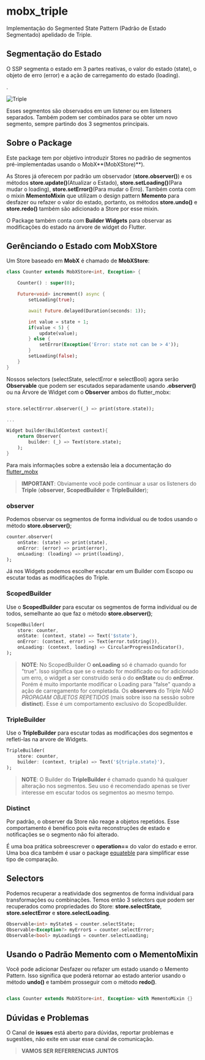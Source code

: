 # mobx_triple

Implementação do Segmented State Pattern (Padrão de Estado Segmentado) apelidado de Triple.


## Segmentação do Estado

O SSP segmenta o estado em 3 partes reativas, o valor do estado (state), o objeto de erro (error) e a ação de carregamento do estado (loading).

.

![Triple](https://github.com/Flutterando/triple_pattern/raw/master/schema.png)

Esses segmentos são observados em um listener ou em listeners separados. Também podem ser combinados para se obter um novo segmento, sempre partindo dos 3 segmentos principais.

## Sobre o Package

Este package tem por objetivo introduzir Stores no padrão de segmentos pré-implementadas usando o MobX**(MobXStore)**).

As Stores já oferecem por padrão um observador (**store.observer()**) e os métodos **store.update()**(Atualizar o Estado), **store.setLoading()**(Para mudar o loading), **store.setError()**(Para mudar o Erro).
Também conta com o mixin **MementoMixin** que utilizam o design pattern **Memento** para desfazer ou refazer o valor do estado, portanto, os métodos **store.undo()** e **store.redo()** também são adicionado a Store por esse mixin.

O Package também conta com **Builder Widgets** para observar as modificações do estado na árvore de widget do Flutter.

## Gerênciando o Estado com MobXStore

Um Store baseado em **MobX** é chamado de **MobXStore**:

```dart
class Counter extends MobXStore<int, Exception> {

    Counter() : super(0);

    Future<void> increment() async {
        setLoading(true);

        await Future.delayed(Duration(seconds: 1));

        int value = state + 1;
        if(value < 5) {
            update(value);
        } else {
            setError(Exception('Error: state not can be > 4'));
        }
        setLoading(false);
    }
}
```

Nossos selectors (selectState, selectError e selectBool) agora serão **Observable** que podem ser escutados separadamente usando **.observer()** ou na Árvore de Widget com o **Observer** ambos do flutter_mobx:

```dart

store.selectError.observer((_) => print(store.state));

...

Widget builder(BuildContext context){
    return Observer(
        builder: (_) => Text(store.state);
    );
}

```

Para mais informações sobre a extensão leia a documentação do [flutter_mobx](https://pub.dev/packages/flutter_mobx)

> **IMPORTANT**: Obviamente você pode continuar a usar os listeners do **Triple** (**observer**, **ScopedBuilder** e **TripleBuilder**);


### observer

Podemos observar os segmentos de forma individual ou de todos usando o método **store.observer()**;

```dart
counter.observer(
    onState: (state) => print(state),
    onError: (error) => print(error),
    onLoading: (loading) => print(loading),
);
```
Já nos Widgets podemos escolher escutar em um Builder com Escopo ou escutar todas as modificações do Triple.

### ScopedBuilder

Use o **ScopedBuilder** para escutar os segmentos de forma individual ou de todos, semelhante ao que faz o método **store.observer()**;

```dart
ScopedBuilder(
    store: counter,
    onState: (context, state) => Text('$state'),
    onError: (context, error) => Text(error.toString()),
    onLoading: (context, loading) => CircularProgressIndicator(),
);
```

> **NOTE**: No ScopedBuilder O **onLoading** só é chamado quando for "true". Isso significa que se o estado for modificado ou for adicionado um erro, o widget a ser construido será o do **onState** ou do **onError**. Porém é muito importante modificar o Loading para "false" quando a ação de carregamento for completada. Os **observers** do Triple *NÃO PROPAGAM OBJETOS REPETIDOS* (mais sobre isso na sessão sobre **distinct**). Esse é um comportamento exclusivo do ScopedBuilder.

### TripleBuilder

Use o **TripleBuilder** para escutar todas as modificações dos segmentos e refleti-las na arvore de Widgets.

```dart
TripleBuilder(
    store: counter,
    builder: (context, triple) => Text('${triple.state}'),
);
```

> **NOTE**: O Builder do **TripleBuilder** é chamado quando há qualquer alteração nos segmentos. Seu uso é recomendado apenas se tiver interesse em escutar todos os segmentos ao mesmo tempo.

### Distinct

Por padrão, o observer da Store não reage a objetos repetidos. Esse comportamento é benéfico pois evita reconstruções de estado e notificações se o segmento não foi alterado.

É uma boa prática sobreescrever o **operation==** do valor do estado e error. Uma boa dica também é usar o package [equateble](https://pub.dev/packages/equatable) para simplificar esse tipo de comparação.

## Selectors

Podemos recuperar a reatividade dos segmentos de forma individual para transformações ou combinações. Temos então 3 selectors que podem ser recuperados como propriedades do Store: **store.selectState**, **store.selectError** e **store.selectLoading**.

```dart
Observable<int> myState$ = counter.selectState;
Observable<Exception?> myError$ = counter.selectError;
Observable<bool> myLoading$ = counter.selectLoading;

```

## Usando o Padrão Memento com o MementoMixin

Você pode adicionar Desfazer ou refazer um estado usando o Memento Pattern. Isso significa que poderá retornar ao estado anterior usando o método **undo()** e também prosseguir com o método **redo()**.

```dart

class Counter extends MobXStore<int, Exception> with MementoMixin {}

```

## Dúvidas e Problemas

O Canal de **issues** está aberto para dúvidas, reportar problemas e sugestões, não exite em usar esse canal de comunicação.

> **VAMOS SER REFERRENCIAS JUNTOS**









